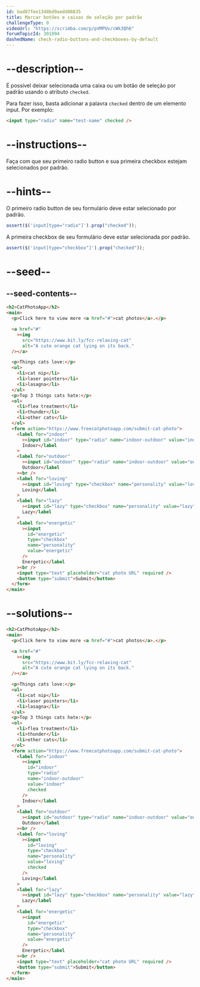 ```yaml
---
id: bad87fee1348bd9aedd08835
title: Marcar botões e caixas de seleção por padrão
challengeType: 0
videoUrl: "https://scrimba.com/p/pVMPUv/cWk3Qh6"
forumTopicId: 301094
dashedName: check-radio-buttons-and-checkboxes-by-default
---
```


# --description--

É possível deixar selecionada uma caixa ou um botão de seleção por padrão usando o atributo `checked`.

Para fazer isso, basta adicionar a palavra `checked` dentro de um elemento input. Por exemplo:

```html
<input type="radio" name="test-name" checked />
```

# --instructions--

Faça com que seu primeiro radio button e sua primeira checkbox estejam selecionados por padrão.

# --hints--

O primeiro radio button de seu formulário deve estar selecionado por padrão.

```js
assert($('input[type="radio"]').prop("checked"));
```

A primeira checkbox de seu formulário deve estar selecionada por padrão.

```js
assert($('input[type="checkbox"]').prop("checked"));
```

# --seed--

## --seed-contents--

```html
<h2>CatPhotoApp</h2>
<main>
  <p>Click here to view more <a href="#">cat photos</a>.</p>

  <a href="#"
    ><img
      src="https://www.bit.ly/fcc-relaxing-cat"
      alt="A cute orange cat lying on its back."
  /></a>

  <p>Things cats love:</p>
  <ul>
    <li>cat nip</li>
    <li>laser pointers</li>
    <li>lasagna</li>
  </ul>
  <p>Top 3 things cats hate:</p>
  <ol>
    <li>flea treatment</li>
    <li>thunder</li>
    <li>other cats</li>
  </ol>
  <form action="https://www.freecatphotoapp.com/submit-cat-photo">
    <label for="indoor"
      ><input id="indoor" type="radio" name="indoor-outdoor" value="indoor" />
      Indoor</label
    >
    <label for="outdoor"
      ><input id="outdoor" type="radio" name="indoor-outdoor" value="outdoor" />
      Outdoor</label
    ><br />
    <label for="loving"
      ><input id="loving" type="checkbox" name="personality" value="loving" />
      Loving</label
    >
    <label for="lazy"
      ><input id="lazy" type="checkbox" name="personality" value="lazy" />
      Lazy</label
    >
    <label for="energetic"
      ><input
        id="energetic"
        type="checkbox"
        name="personality"
        value="energetic"
      />
      Energetic</label
    ><br />
    <input type="text" placeholder="cat photo URL" required />
    <button type="submit">Submit</button>
  </form>
</main>
```

# --solutions--

```html
<h2>CatPhotoApp</h2>
<main>
  <p>Click here to view more <a href="#">cat photos</a>.</p>

  <a href="#"
    ><img
      src="https://www.bit.ly/fcc-relaxing-cat"
      alt="A cute orange cat lying on its back."
  /></a>

  <p>Things cats love:</p>
  <ul>
    <li>cat nip</li>
    <li>laser pointers</li>
    <li>lasagna</li>
  </ul>
  <p>Top 3 things cats hate:</p>
  <ol>
    <li>flea treatment</li>
    <li>thunder</li>
    <li>other cats</li>
  </ol>
  <form action="https://www.freecatphotoapp.com/submit-cat-photo">
    <label for="indoor"
      ><input
        id="indoor"
        type="radio"
        name="indoor-outdoor"
        value="indoor"
        checked
      />
      Indoor</label
    >
    <label for="outdoor"
      ><input id="outdoor" type="radio" name="indoor-outdoor" value="outdoor" />
      Outdoor</label
    ><br />
    <label for="loving"
      ><input
        id="loving"
        type="checkbox"
        name="personality"
        value="loving"
        checked
      />
      Loving</label
    >
    <label for="lazy"
      ><input id="lazy" type="checkbox" name="personality" value="lazy" />
      Lazy</label
    >
    <label for="energetic"
      ><input
        id="energetic"
        type="checkbox"
        name="personality"
        value="energetic"
      />
      Energetic</label
    ><br />
    <input type="text" placeholder="cat photo URL" required />
    <button type="submit">Submit</button>
  </form>
</main>
```

